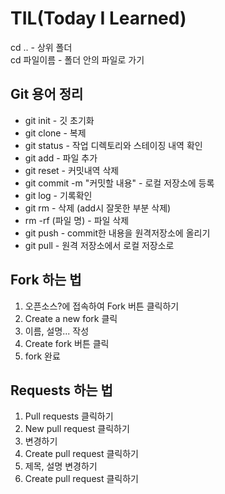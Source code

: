 # TIL(Today I Learned)

cd .. - 상위 폴더 <br/>
cd 파일이름 - 폴더 안의 파일로 가기

## Git 용어 정리
 - git init - 깃 초기화
 - git clone - 복제
 - git status - 작업 디렉토리와 스테이징 내역 확인
 - git add - 파일 추가
 - git reset - 커밋내역 삭제
 - git commit -m "커밋할 내용" - 로컬 저장소에 등록
 - git log - 기록확인
 - git rm - 삭제 (add시 잘못한 부분 삭제)
 - rm -rf (파일 명) - 파일 삭제
 - git push - commit한 내용을 원격저장소에 올리기
 - git pull - 원격 저장소에서 로컬 저장소로

## Fork 하는 법
1. 오픈소스?에 접속하여 Fork 버튼 클릭하기
2. Create a new fork  클릭
3. 이름, 설명... 작성
4. Create fork 버튼 클릭
5. fork 완료

## Requests 하는 법
1. Pull requests 클릭하기
2. New pull request 클릭하기
3. 변경하기
4. Create pull request 클릭하기
5. 제목, 설명 변경하기
6. Create pull request 클릭하기
